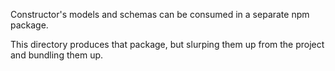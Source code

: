 Constructor's models and schemas can be consumed in a separate npm package.

This directory produces that package, but slurping them up from the project and bundling them up.
